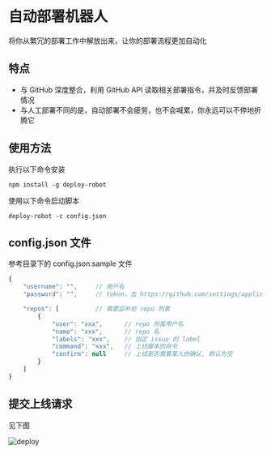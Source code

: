 
自动部署机器人
=============

将你从繁冗的部署工作中解放出来，让你的部署流程更加自动化

特点
----

- 与 GitHub 深度整合，利用 GitHub API 读取相关部署指令，并及时反馈部署情况
- 与人工部署不同的是，自动部署不会疲劳，也不会喊累，你永远可以不停地折腾它

使用方法
--------

执行以下命令安装

```
npm install -g deploy-robot
```

使用以下命令启动脚本

```
deploy-robot -c config.json
```

config.json 文件
--------------

参考目录下的 config.json.sample 文件

```javascript
{
    "username": "",     // 用户名
    "password": "",     // token，去 https://github.com/settings/applications 的 "Personal access tokens" 选项卡点击 "Generate new token"，将获取的字符串填入这里

    "repos": [          // 需要监听地 repo 列表
        {
            "user": "xxx",      // repo 所属用户名
            "name": "xxx",      // repo 名
            "labels": "xxx",    // 指定 issue 的 label
            "command": "xxx",   // 上线脚本的命令
            "confirm": null     // 上线是否需要某人的确认, 默认为空
        }
    ]
}
```

提交上线请求
-----------

见下图

![deploy](http://joyqi.qiniudn.com/deploy.gif)

